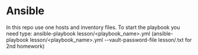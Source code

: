 # Ansible
In this repo use one hosts and inventory files. 
To start the playbook you need type:
ansible-playbook lesson<numer>/<playbook_name>.yml
(ansible-playbook lesson<numer>/<playbook_name>.yml --vault-password-file lesson<number>/<vault-pass-file>.txt for 2nd homework)
